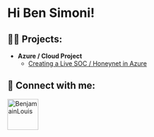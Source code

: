 <h1>Hi Ben Simoni! </h1>


<h2>👨‍💻 Projects:</h2>

- <b>Azure / Cloud Project</b>
  - [Creating a Live SOC / Honeynet in Azure](https://github.com/joshmadakor1/Cyber-Course/blob/main/README.md)

<h2> 🤳 Connect with me:</h2>

<img align = "left" alt="BenjamainLouis" width="70px" src="https://github.com/user-attachments/assets/516104b0-9fea-4e4a-bb5f-d6ba2997f14a" />


[linkedin]: https://www.linkedin.com/in/benjamain-louis/
